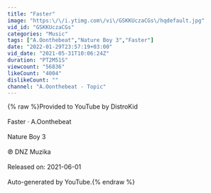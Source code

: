 ```yaml
---
title: "Faster"
image: "https:\/\/i.ytimg.com\/vi\/GSKKUczaCGs\/hqdefault.jpg"
vid_id: "GSKKUczaCGs"
categories: "Music"
tags: ["A.Oonthebeat","Nature Boy 3","Faster"]
date: "2022-01-29T23:57:19+03:00"
vid_date: "2021-05-31T10:06:24Z"
duration: "PT2M51S"
viewcount: "56836"
likeCount: "4004"
dislikeCount: ""
channel: "A.Oonthebeat - Topic"
---
```

{% raw %}Provided to YouTube by DistroKid<br /><br />Faster · A.Oonthebeat<br /><br />Nature Boy 3<br /><br />℗ DNZ Muzika<br /><br />Released on: 2021-06-01<br /><br />Auto-generated by YouTube.{% endraw %}
